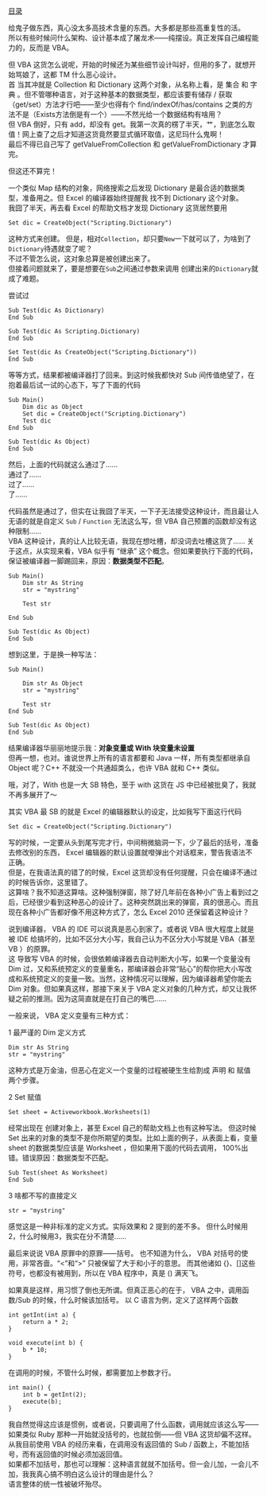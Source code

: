 [目录](./)

给鬼子做东西，真心没太多高技术含量的东西。大多都是那些高重复性的活。  
所以有些时候问什么架构、设计基本成了屠龙术——纯摆设。真正发挥自己编程能力的，反而是 VBA。

但 VBA 这货怎么说呢，开始的时候还为某些细节设计叫好，但用的多了，就想开始骂娘了，这都 TM 什么恶心设计。  
首 当其冲就是 Collection 和 Dictionary 这两个对象，从名称上看，是 集合 和 字典 。但不管哪种语言，对于这种基本的数据类型，都应该要有储存 / 获取（get/set）方法才行吧——至少也得有个 find/indexOf/has/contains 之类的方法不是（Exists方法倒是有一个）——不然光给一个数据结构有啥用？  
但 VBA 倒好，只有 add，却没有 get。我第一次真的楞了半天，艹，到底怎么取值！网上查了之后才知道这货竟然要显式循环取值，这尼玛什么鬼啊！  
最后不得已自己写了 getValueFromCollection 和  getValueFromDictionary 才算完。

但这还不算完！

一个类似 Map 结构的对象，网络搜索之后发现 Dictionary 是最合适的数据类型，准备用之。但 Excel 的编译器始终提醒我 找不到 Dictionary 这个对象。  
我囧了半天，再去看 Excel 的帮助文档才发现 Dictionary 这货居然要用
```
Set dic = CreateObject("Scripting.Dictionary")
```

这种方式来创建。
但是，相对`Collection`，却只要`New`一下就可以了，为啥到了`Dictionary`待遇就变了呢？  
不过不管怎么说，这对象总算是被创建出来了。  
但接着问题就来了，要是想要在`Sub`之间通过参数来调用 创建出来的`Dictionary`就成了难题。

尝试过
```
Sub Test(dic As Dictionary)
End Sub
```
```
Sub Test(dic As Scripting.Dictionary)
End Sub
```
```
Set Test(dic As CreateObject("Scripting.Dictionary"))
End Sub
```

等等方式，结果都被编译器打了回来。到这时候我都快对 Sub 间传值绝望了，在抱着最后试一试的心态下，写了下面的代码
```
Sub Main()
    Dim dic as Object
    Set dic = CreateObject("Scripting.Dictionary")
    Test dic
End Sub

Sub Test(dic As Object)
End Sub
```

然后，上面的代码就这么通过了……  
通过了……  
过了……  
了……

代码虽然是通过了，但实在让我囧了半天，一下子无法接受这种设计，而且最让人无语的就是自定义 `Sub` / `Function` 无法这么写，但 VBA 自己预置的函数却没有这种限制……  
VBA 这种设计，真的让人比较无语，我现在想吐槽，却没词去吐槽这货了……
关于这点，从实现来看，VBA 似乎有 “继承” 这个概念。但如果要执行下面的代码，保证被编译器一脚踢回来，原因：**数据类型不匹配**。
```
Sub Main()
    Dim str As String
    str = "mystring"

    Test str

End Sub

Sub Test(dic As Object)
End Sub
```

想到这里，于是换一种写法：
```
Sub Main()

    Dim str As Object
    str = "mystring"

    Test str
End Sub

Sub Test(dic As Object)
End Sub
```

结果编译器华丽丽地提示我：**对象变量或 With 块变量未设置**  
但再一想，也对。谁说世界上所有的语言都要和 Java 一样，所有类型都继承自 Object 呢？C\+\+ 不就没一个共通超类么，也许 VBA 就和 C\+\+ 类似。

哦，对了，With 也是一大 SB 特色，至于 with 这货在 JS 中已经被批臭了，我就不再多展开了～

其实 VBA 最 SB 的就是 Excel 的编辑器默认的设定，比如我写下面这行代码
```
Set dic = CreateObject("Scripting.Dictionary")
```

写的时候，一定要从头到尾写完才行，中间稍微脑洞一下，少了最后的括号，准备去修改别的东西， Excel 编辑器的默认设置就噔弹出个对话框来，警告我语法不正确。  
但是，在我语法真的错了的时候，Excel 这货却没有任何提醒，只会在编译不通过的时候告诉你，这里错了。  
这算啥？我不知道这算啥。这种强制弹窗，除了好几年前在各种小广告上看到过之后，已经很少看到这种恶心的设计了。这种突然跳出来的弹窗，真的很恶心。而且现在各种小广告都好像不用这种方式了，怎么 Excel 2010 还保留着这种设计？

说到编译器， VBA 的 IDE 可以说真是恶心到家了。或者说 VBA 很大程度上就是被 IDE 给搞坏的，比如不区分大小写，我自己认为不区分大小写就是 VBA（甚至 VB ）的原罪。  
这 导致写 VBA 的时候，会很依赖编译器去自动判断大小写，如果一个变量没有 Dim 过，又和系统预定义的变量重名，那编译器会非常“贴心”的帮你把大小写改成和系统预定义的变量一致。当然，这种情况可以理解，因为编译器希望你能去 Dim 对象。但如果真这样，那接下来关于 VBA 定义对象的几种方式，却又让我怀疑之前的推测。因为这简直就是在打自己的嘴巴……

一般来说， VBA 定义变量有三种方式：

1 最严谨的 Dim 定义方式
```
Dim str As String
str = "mystring"
```

这种方式是万金油，但恶心在定义一个变量的过程被硬生生给割成 声明 和 赋值 两个步骤。

2 Set 赋值
```
Set sheet = Activeworkbook.Worksheets(1)
```

经常出现在 创建对象上，甚至 Excel 自己的帮助文档上也有这种写法。
但这时候 Set 出来的对象的类型不是你所期望的类型。比如上面的例子，从表面上看，变量 sheet 的数据类型应该是 Worksheet ，但如果用下面的代码去调用， 100%出错。错误原因：数据类型不匹配。
```
Sub Test(sheet As Worksheet)
End Sub
```

3 啥都不写的直接定义
```
str = "mystring"
```

感觉这是一种非标准的定义方式。实际效果和 2 提到的差不多。
但什么时候用2，什么时候用3，我实在分不清楚……

最后来说说 VBA 原罪中的原罪——括号。
也不知道为什么， VBA 对括号的使用，非常吝啬。“<”和“>” 只被保留了大于和小于的意思。
而其他诸如 {}、[]这些符号，也都没有被用到，所以在 VBA 程序中，真是 () 满天飞。

如果真是这样，用习惯了倒也无所谓。但真正恶心的在于， VBA 之中，调用函数/Sub 的时候，什么时候该加括号。
以 C 语言为例，定义了这样两个函数
```
int getInt(int a) {
    return a * 2;
}

void execute(int b) {
    b * 10;
}
```

在调用的时候，不管什么时候，都需要加上参数才行。
```
int main() {
    int b = getInt(2);
    execute(b);
}
```

我自然觉得这应该是惯例，或者说，只要调用了什么函数，调用就应该这么写——如果类似 Ruby 那种一开始就没括号的，也就拉倒——但 VBA 这货却偏不这样。从我目前使用 VBA 的经历来看，在调用没有返回值的 Sub / 函数上，不能加括号，而有返回值的时候必须加返回值。  
如果都不加括号，那也可以理解：这种语言就就不加括号。但一会儿加，一会儿不加，我我真心搞不明白这么设计的理由是什么？  
语言整体的统一性被破坏殆尽。